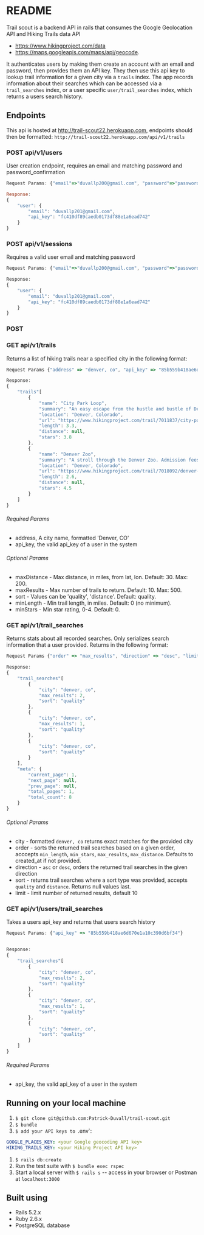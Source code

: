 # README

Trail scout is a backend API in rails that consumes the Google Geolocation API and Hiking Trails data API
- https://www.hikingproject.com/data
- https://maps.googleapis.com/maps/api/geocode.

It authenticates users by making them create an account with an email and password, then provides them an API key. They then use this api key to lookup trail information for a given city via a `trails` index. The app records information about their searches which can be accessed via a `trail_searches` index, or a user specific `user/trail_searches` index, which returns a users search history.


## Endpoints

This api is hosted at http://trail-scout22.herokuapp.com, endpoints should then be formatted: `http://trail-scout22.herokuapp.com/api/v1/trails`

### POST api/v1/users
User creation endpoint, requires an email and matching password and password_confirmation
```javascript
Request Params: {"email"=>"duvallp200@gmail.com", "password"=>"password", "password_confirmation"=>"password"

Response:
{
    "user": {
        "email": "duvallp201@gmail.com",
        "api_key": "fc410df89caedb0173df88e1a6ead742"
    }
}
```
### POST api/v1/sessions
Requires a valid user email and matching password 
```javascript
Request Params: {"email"=>"duvallp200@gmail.com", "password"=>"password"}

Response:
{
    "user": {
        "email": "duvallp201@gmail.com",
        "api_key": "fc410df89caedb0173df88e1a6ead742"
    }
}

``` 

### POST 

### GET api/v1/trails
Returns a list of hiking trails near a specified city in the following format:
```javascript
Request Params {"address" => "denver, co", "api_key" => "85b559b418ae6d670e1a10c390d6bf34", "limit" => "2"}

Response:
{
    "trails"[
        {
            "name": "City Park Loop",
            "summary": "An easy escape from the hustle and bustle of Denver's city limits.",
            "location": "Denver, Colorado",
            "url": "https://www.hikingproject.com/trail/7011837/city-park-loop",
            "length": 3.3,
            "distance": null,
            "stars": 3.8
        },
        {
            "name": "Denver Zoo",
            "summary": "A stroll through the Denver Zoo. Admission fees charged to access this trail",
            "location": "Denver, Colorado",
            "url": "https://www.hikingproject.com/trail/7018092/denver-zoo",
            "length": 2.6,
            "distance": null,
            "stars": 4.5
        }
    ]
}
``` 
###### Required Params
- address, A city name, formatted 'Denver, CO'
- api_key, the valid api_key of a user in the system

###### Optional Params
- maxDistance - Max distance, in miles, from lat, lon. Default: 30. Max: 200. 
- maxResults - Max number of trails to return. Default: 10. Max: 500.
- sort - Values can be 'quality', 'distance'. Default: quality.
- minLength - Min trail length, in miles. Default: 0 (no minimum).
- minStars - Min star rating, 0-4. Default: 0.

### GET api/v1/trail_searches
Returns stats about all recorded searches. Only serializes search information that a user provided. Returns in the following format:
```javascript
Request Params {"order" => "max_results", "direction" => "desc", "limit" => "3"}

Response:
{
    "trail_searches"[
        {
            "city": "denver, co",
            "max_results": 2,
            "sort": "quality"
        },
        {
            "city": "denver, co",
            "max_results": 1,
            "sort": "quality"
        },
        {
            "city": "denver, co",
            "sort": "quality"
        }
    ],
    "meta": {
        "current_page": 1,
        "next_page": null,
        "prev_page": null,
        "total_pages": 1,
        "total_count": 8
    }
}
```
###### Optional Params
- city - formatted `denver, co` returns exact matches for the provided city 
- order - sorts the returned trail searches based on a given order, acccepts `min_length`, `min_stars`, `max_results`, `max_distance`. Defaults to created_at if not provided.
- direction - `asc` or `desc`, orders the returned trail searches in the given direction
- sort - returns trail searches where a sort type was provided, accepts `quality` and `distance`. Returns null values last.
- limit - limit number of returned results, default 10

### GET api/v1/users/trail_searches
Takes a users api_key and returns that users search history
```javascript
Request Params: {"api_key" => "85b559b418ae6d670e1a10c390d6bf34"}


Response:
{
    "trail_searches"[
        {
            "city": "denver, co",
            "max_results": 2,
            "sort": "quality"
        },
        {
            "city": "denver, co",
            "max_results": 1,
            "sort": "quality"
        },
        {
            "city": "denver, co",
            "sort": "quality"
        }
    ]
}
```
###### Required Params
- api_key, the valid api_key of a user in the system


## Running on your local machine
1. `$ git clone git@github.com:Patrick-Duvall/trail-scout.git`
1. `$ bundle`
1. `$ add your API keys to `.env`: 
```yml
GOOGLE_PLACES_KEY: <your Google geocoding API key>
HIKING_TRAILS_KEY: <your Hiking Project API key>
```
1. `$ rails db:create`
1. Run the test suite with `$ bundle exec rspec`
1. Start a local server with `$ rails s` -- access in your browser or Postman at `localhost:3000`

## Built using
- Rails 5.2.x 
- Ruby 2.6.x
- PostgreSQL database
